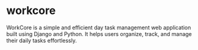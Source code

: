 # workcore
WorkCore is a simple and efficient day task management web application built using Django and Python. It helps users organize, track, and manage their daily tasks effortlessly.
